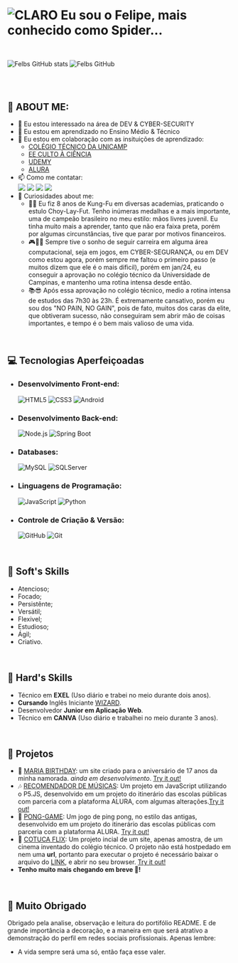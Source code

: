 # ![CLARO](https://img.shields.io/badge/hello-world-white) Eu sou o Felipe, mais conhecido como Spider...
<!--
![Snake Gif](https://github.com/FelipeRobinson/FelipeRobinson/blob/output/github-contribution-grid-snake-dark.svg)
-->
<br>

![Felbs GitHub stats](https://github-readme-stats.vercel.app/api?username=FelipeRobinson&theme=chartreuse-dark)
![Felbs GitHub ](https://github-readme-stats.vercel.app/api/top-langs/?username=FelipeRobinson&layout=compact&langs_count=16&theme=chartreuse-dark)
##

<br>

## 🦾 ABOUT ME:
- 👀 Eu estou interessado na área de DEV & CYBER-SECURITY
- 🌱 Eu estou em aprendizado no Ensino Médio & Técnico
- 💞 Eu estou em colaboração com as insituições de aprendizado: 
    - <a href="https://cotuca.unicamp.br/">COLÉGIO TÉCNICO DA UNICAMP</a>
    - <a href="https://cultoaciencia.net/">EE CULTO À CIÊNCIA</a>
    - <a href="https://udemy.com">UDEMY</a>
    - <a href="https://alura.com">ALURA</a>
- 📫 Como me contatar:
    <div> 
        <a href="https://www.instagram.com/felipe.rxb/" target="_blank"><img src="https://img.shields.io/badge/-Instagram-%23E4405F?style=for-the-badge&logo=instagram&logoColor=white" target="_blank"></a>
        <a href="https://discord.com/channels/@me/674573799265665035" target="_blank"><img src="https://img.shields.io/badge/Discord-7289DA?style=for-the-badge&logo=discord&logoColor=white" target="_blank"></a> 
        <a href = "mailto:feliperobinsonprofissional@gmail.com"><img src="https://img.shields.io/badge/-Gmail-%23333?style=for-the-badge&logo=gmail&logoColor=white" target="_blank"></a>
        <a href="https://www.linkedin.com/in/feliperobinson/" target="_blank"><img src="https://img.shields.io/badge/-LinkedIn-%230077B5?style=for-the-badge&logo=linkedin&logoColor=white" target="_blank"></a>     
    </div>
- 🧐 Curiosidades about me:
    - 🥇🥋 Eu fiz 8 anos de Kung-Fu em diversas academias, praticando o estulo Choy-Lay-Fut. Tenho inúmeras medalhas e a mais importante, uma de campeão brasileiro no meu estilo: mãos livres juvenil. Eu tinha muito mais a aprender, tanto que não era faixa preta, porém por algumas circunstâncias, tive que parar por motivos financeiros.
    - 🎮👨‍💻 Sempre tive o sonho de seguir carreira em alguma área computacional, seja em jogos, em CYBER-SEGURANÇA, ou em DEV como estou agora, porém sempre me faltou o primeiro passo (e muitos dizem que ele é o mais dificil), porém em jan/24, eu conseguir a aprovação no colégio técnico da Universidade de Campinas, e mantenho uma rotina intensa desde então.
    - 📚😎 Após essa aprovação no colégio técnico, medio a rotina intensa de estudos das 7h30 às 23h. É extremamente cansativo, porém eu sou dos "NO PAIN, NO GAIN", pois de fato, muitos dos caras da elite, que obtiveram sucesso, não conseguiram sem abrir mão de coisas importantes, e tempo é o bem mais valioso de uma vida.


<!--
<div style="display: inline_block"><br>
  <img align="center" alt="Felipe-Js" height="30" width="40" src="https://raw.githubusercontent.com/devicons/devicon/master/icons/javascript/javascript-plain.svg">
  <img align="center" alt="Felipe-HTML" height="30" width="40" src="https://raw.githubusercontent.com/devicons/devicon/master/icons/html5/html5-original.svg">
  <img align="center" alt="Felipe-CSS" height="30" width="40" src="https://raw.githubusercontent.com/devicons/devicon/master/icons/css3/css3-original.svg">
</div>
-->

<br>

## 💻 Tecnologias Aperfeiçoadas <br>
- ### Desenvolvimento Front-end: <br>
  ![HTML5](https://img.shields.io/badge/HTML5-E34F26?style=for-the-badge&logo=html5&logoColor=white)
  ![CSS3](https://img.shields.io/badge/CSS3-1572B6?style=for-the-badge&logo=css3&logoColor=white)
  ![Android](https://img.shields.io/badge/Android-3DDC84?style=for-the-badge&logo=android&logoColor=white)
- ### Desenvolvimento Back-end: <br>
  ![Node.js](https://img.shields.io/badge/Node.js-339933?style=for-the-badge&logo=node.js&logoColor=white)
  ![Spring Boot](https://img.shields.io/badge/Spring_Boot-6DB33F?style=for-the-badge&logo=spring-boot&logoColor=white)
- ### Databases: <br>
  ![MySQL](https://img.shields.io/badge/MySQL-4479A1?style=for-the-badge&logo=mysql&logoColor=white)
  ![SQLServer](https://img.shields.io/badge/Microsoft_SQL_Server-CC2927?style=for-the-badge&logo=microsoft-sql-server&logoColor=white)
- ### Linguagens de Programação: <br>
  ![JavaScript](https://img.shields.io/badge/JavaScript-F7DF1E?style=for-the-badge&logo=javascript&logoColor=black)
  ![Python](https://img.shields.io/badge/Python-3776AB?style=for-the-badge&logo=python&logoColor=white)
- ### Controle de Criação & Versão: <br>
  ![GitHub](https://img.shields.io/badge/GitHub-181717?style=for-the-badge&logo=github&logoColor=white)
  ![Git](https://img.shields.io/badge/Git-F05032?style=for-the-badge&logo=git&logoColor=white)

<br>
  
## 👾 Soft's Skills
- Atencioso;
- Focado;
- Persistênte;
- Versátil;
- Flexivel;
- Estudioso;
- Ágil;
- Criativo.

<br>

## 🧠 Hard's Skills
- Técnico em **EXEL** (Uso diário e trabei no meio durante dois anos).
- **Cursando** Inglês Iniciante [WIZARD](https://wizard.com/).
- Desenvolvedor **Junior em Aplicação Web**.
- Técnico em **CANVA** (Uso diário e trabalhei no meio durante 3 anos).

<br>

## 🔭 Projetos
- 🎨 [MARIA BIRTHDAY](https://github.com/FelipeRobinson/MARIA_1.7): um site criado para o aniversário de 17 anos da minha namorada. *ainda em desenvolvimento*. [Try it out!](https://mariabirthday-kaq8ysmt3-feliperobinsons-projects.vercel.app/)
- 🎶 [RECOMENDADOR DE MÚSICAS](https://github.com/FelipeRobinson/RECOMENDADOR_MUSICAS): Um projeto em JavaScript utilizando o P5.JS, desenvolvido em um projeto do itinerário das escolas públicas com parceria com a plataforma ALURA, com algumas alterações.[Try it out!](https://https//editor.p5js.org/FelipeSpider/sketches/bqCadVZLm)
- 🏓 [PONG-GAME](https://github.com/FelipeRobinson/PONG-GAME): Um jogo de ping pong, no estilo das antigas, desenvolvido em um projeto do itinerário das escolas públicas com parceria com a plataforma ALURA. [Try it out!](https://editor.p5js.org/FelipeSpider/sketches/reH2mviDs)
- 🎪 [COTUCA FLIX](https://github.com/FelipeRobinson/COTUCA_FLIX): Um projeto incial de um site, apenas amostra, de um cinema inventado do colégio técnico. O projeto não está hostpedado em nem uma **url**, portanto para executar o projeto é necessário baixar o arquivo do [LINK](https://github.com/FelipeRobinson/COTUCA_FLIX/blob/main/Abas/Home/index.html), e abrir no seu browser. [Try it out!](https://github.com/FelipeRobinson/COTUCA_FLIX/)
- **Tenho muito mais chegando em breve 🤫!**

<br>

## 🎀 Muito Obrigado
Obrigado pela analise, observação e leitura do portifólio README. E de grande importância a decoração, e a maneira em que será atrativo a demonstração do perfil em redes sociais profissionais. Apenas lembre:
- A vida sempre será uma só, então faça esse valer.
